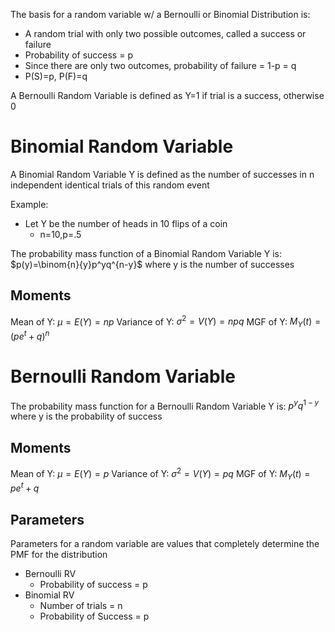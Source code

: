 
The basis for a random variable w/ a Bernoulli or Binomial Distribution is:
- A random trial with only two possible outcomes, called a success or failure
- Probability of success = p
- Since there are only two outcomes, probability of failure = 1-p = q
- P(S)=p, P(F)=q

A Bernoulli Random Variable is defined as Y=1 if trial is a success, otherwise 0


# Binomial Random Variable
A Binomial Random Variable Y is defined as the number of successes in n independent identical trials of this random event

Example:
- Let Y be the number of heads in 10 flips of a coin
	- n=10,p=.5

The probability mass function of a Binomial Random Variable Y is:
$p(y)=\binom{n}{y}p^yq^{n-y}$
where y is the number of successes
## Moments
Mean of Y: $\mu = E(Y) = np$
Variance of Y: $\sigma^2 = V(Y) = npq$
MGF of Y: $M_Y(t)=(pe^t+q)^n$
# Bernoulli Random Variable
The probability mass function for a Bernoulli Random Variable Y is:
$p^yq^{1-y}$
where y is the probability of success
## Moments
Mean of Y: $\mu =E(Y) = p$
Variance of Y: $\sigma^2=V(Y)=pq$
MGF of Y: $M_Y(t)=pe^t+q$

## Parameters
Parameters for a random variable are values that completely determine the PMF for the distribution

- Bernoulli RV
	- Probability of success = p
- Binomial RV
	- Number of trials = n
	- Probability of Success = p

